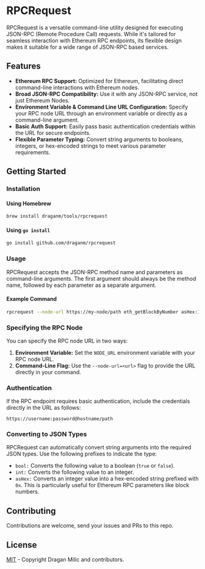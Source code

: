 # RPCRequest

RPCRequest is a versatile command-line utility designed for executing JSON-RPC (Remote Procedure Call) requests. 
While it's tailored for seamless interaction with Ethereum RPC endpoints, its flexible design makes it suitable for a wide range of JSON-RPC based services.

## Features

- **Ethereum RPC Support:** Optimized for Ethereum, facilitating direct command-line interactions with Ethereum nodes.
- **Broad JSON-RPC Compatibility:** Use it with any JSON-RPC service, not just Ethereum Nodes.
- **Environment Variable & Command Line URL Configuration:** Specify your RPC node URL through an environment variable or directly as a command-line argument.
- **Basic Auth Support:** Easily pass basic authentication credentials within the URL for secure endpoints.
- **Flexible Parameter Typing:** Convert string arguments to booleans, integers, or hex-encoded strings to meet various parameter requirements.

## Getting Started

### Installation


#### Using Homebrew

```bash
brew install draganm/tools/rpcrequest
```

#### Using `go install`

```bash
go install github.com/draganm/rpcrequest
```

### Usage

RPCRequest accepts the JSON-RPC method name and parameters as command-line arguments. 
The first argument should always be the method name, followed by each parameter as a separate argument.

#### Example Command

```bash
rpcrequest --node-url https://my-node/path eth_getBlockByNumber asHex:12345 bool:true
```

### Specifying the RPC Node

You can specify the RPC node URL in two ways:

1. **Environment Variable:** Set the `NODE_URL` environment variable with your RPC node URL.
2. **Command-Line Flag:** Use the `--node-url=<url>` flag to provide the URL directly in your command.

### Authentication

If the RPC endpoint requires basic authentication, include the credentials directly in the URL as follows:

```url
https://username:password@hostname/path
```

### Converting to JSON Types

RPCRequest can automatically convert string arguments into the required JSON types. Use the following prefixes to indicate the type:

- `bool:` Converts the following value to a boolean (`true` or `false`).
- `int:` Converts the following value to an integer.
- `asHex:` Converts an integer value into a hex-encoded string prefixed with `0x`. This is particularly useful for Ethereum RPC parameters like block numbers.

## Contributing

Contributions are welcome, send your issues and PRs to this repo.

## License

[MIT](LICENCE) - Copyright Dragan Milic and contributors.